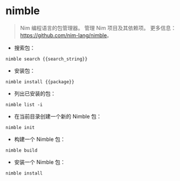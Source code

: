 # nimble

> Nim 编程语言的包管理器。
> 管理 Nim 项目及其依赖项。
> 更多信息：<https://github.com/nim-lang/nimble>。

- 搜索包：

`nimble search {{search_string}}`

- 安装包：

`nimble install {{package}}`

- 列出已安装的包：

`nimble list -i`

- 在当前目录创建一个新的 Nimble 包：

`nimble init`

- 构建一个 Nimble 包：

`nimble build`

- 安装一个 Nimble 包：

`nimble install`